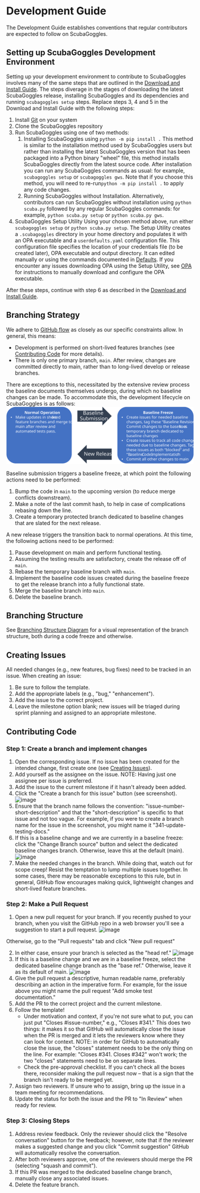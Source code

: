 # Development Guide

The Development Guide establishes conventions that regular contributors are expected to follow on ScubaGoggles.

## Setting up ScubaGoggles Development Environment

Setting up your development environment to contribute to ScubaGoggles involves many of the same steps that are outlined in the [Download and Install Guide](../installation/DownloadAndInstall.md). The steps diverage in the stages of downloading the latest ScubaGoggles release, installing ScubaGoggles and its dependencies and running `scubagoggles setup` steps. Replace steps 3, 4 and 5 in the Download and Install Guide with the following steps:

1. Install [Git](https://git-scm.com/downloads) on your system
2. Clone the ScubaGoggles repository
3. Run ScubaGoggles using one of two methods:
   1. Installing ScubaGoggles using `python -m pip install .`
      This method is similar to the installation method used by ScubaGoggles users but rather than installing the latest ScubaGoggles version that has been packaged into a Python binary "wheel" file, this method installs ScubaGoggles directly from the latest source code. After installation you can run any ScubaGoggles commands as usual: for example, `scubagoggles setup` or `scubagoggles gws`. Note that if you choose this method, you will need to re-run`python -m pip install .` to apply any code changes.
   2. Running ScubaGoggles without Installation.
      Alternatively, contributors can run ScubaGoggles without installation using `python scuba.py` followed by any regular ScubaGoggles commands: for example, `python scuba.py setup` or `python scuba.py gws`.
4. ScubaGoggles Setup Utility
   Using your chosen method above, run either `scubagoggles setup` or `python scuba.py setup`. The Setup Utility creates a `.scubagoggles` directory in your home directory and populates it with an OPA executable and a `userdefaults.yaml` configuration file. This configuration file specifies the location of your credentials file (to be created later), OPA executable and output directory. It can edited manually or using the commands documented in [Defaults](../installation/Defaults.md). If you encounter any issues downloading OPA using the Setup Utility, see [OPA](../installation/OPA.md) for instructions to manually download and configure the OPA executable.

After these steps, continue with step 6 as described in the [Download and Install Guide](../installation/DownloadAndInstall.md).

## Branching Strategy

We adhere to [GitHub flow](https://docs.github.com/en/get-started/using-github/github-flow) as closely as our specific constraints allow. In general, this means:

- Development is performed on short-lived features branches (see [Contributing Code](#contributing-code) for more details).
- There is only one primary branch, `main`. After review, changes are committed directly to main, rather than to long-lived develop or release branches.

There are exceptions to this, necessitated by the extensive review process the baseline documents themselves undergo, during which no baseline changes can be made.
To accommodate this, the development lifecycle on ScubaGoggles is as follows:
![image](images/scubagoggles_lifecycle.svg)

Baseline submission triggers a baseline freeze, at which point the following actions need to be performed:

1. Bump the code in `main` to the upcoming version (to reduce merge conflicts downstream).
2. Make a note of the last commit hash, to help in case of complications rebasing down the line.
3. Create a temporary protected branch dedicated to baseline changes that are slated for the next release.

A new release triggers the transition back to normal operations. At this time, the following actions need to be performed:

1. Pause development on main and perform functional testing.
2. Assuming the testing results are satisfactory, create the release off of `main`.
3. Rebase the temporary baseline branch with `main`.
4. Implement the baseline code issues created during the baseline freeze to get the release branch into a fully functional state.
5. Merge the baseline branch into `main`.
6. Delete the baseline branch.

## Branching Structure

See [Branching Structure Diagram](BRANCHINGSTRUCTURE.md) for a visual representation of the branch structure, both during a code freeze and otherwise.

## Creating Issues

All needed changes (e.g., new features, bug fixes) need to be tracked in an issue. When creating an issue:

1. Be sure to follow the template.
2. Add the appropriate labels (e.g., "bug," "enhancement").
3. Add the issue to the correct project.
4. Leave the milestone option blank; new issues will be triaged during sprint planning and assigned to an appropriate milestone.

## Contributing Code

### Step 1: Create a branch and implement changes

1. Open the corresponding issue. If no issue has been created for the intended change, first create one (see [Creating Issues](#creating-issues)).
2. Add yourself as the assignee on the issue. NOTE: Having just one assignee per issue is preferred.
3. Add the issue to the current milestone if it hasn't already been added.
4. Click the "Create a branch for this issue" button (see screenshot).
   ![image](https://github.com/user-attachments/assets/4dbaf33b-ff53-48b3-aa39-74c97094dfbc)
5. Ensure that the branch name follows the convention: "issue-number-short-description" and that the "short-description" is specific to that issue and not too vague.
   For example, if you were to create a branch name for the issue in the screenshot, you might name it "341-update-testing-docs."
6. If this is a baseline change and we are currently in a baseline freeze: click the "Change Branch source" button and select the dedicated baseline changes branch.
   Otherwise, leave this at the default (main).
   ![image](https://github.com/user-attachments/assets/e3cafc21-9400-44f5-b7ab-2a21e63772c1)
7. Make the needed changes in the branch. While doing that, watch out for scope creep! Resist the temptation to lump multiple issues together.
   In some cases, there may be reasonable exceptions to this rule, but in general, GitHub flow encourages making quick, lightweight changes and short-lived feature branches.

### Step 2: Make a Pull Request

1. Open a new pull request for your branch. If you recently pushed to your branch, when you visit the GitHub repo in a web browser you'll see a suggestion to start a pull request.
   ![image](https://github.com/user-attachments/assets/e6de2e67-6fd6-4d30-8c5b-790151ea906b)

Otherwise, go to the "Pull requests" tab and click "New pull request"

2. In either case, ensure your branch is selected as the "head ref."
   ![image](https://github.com/user-attachments/assets/8b3c2e73-6b64-49bf-a993-797f4d975da3)
3. If this is a baseline change and we are in a baseline freeze, select the dedicated baseline change branch as the "base ref." Otherwise, leave it as its default of main.
   ![image](https://github.com/user-attachments/assets/0779cdbb-b888-463a-9cc8-35a16a1735ee)
4. Give the pull request a descriptive, human readable name, preferably describing an action in the imperative form.
   For example, for the issue above you might name the pull request "Add smoke test documentation."
5. Add the PR to the correct project and the current milestone.
6. Follow the template!
   - Under motivation and context, if you're not sure what to put, you can just put "Closes #issue-number," e.g., "Closes #341."
     This does two things: it makes it so that GitHub will automatically close the issue when the PR is merged and it lets the reviewers know where they can look for context.
     NOTE: in order for GitHub to automatically close the issue, the "closes" statement needs to be the only thing on the line. For example: "Closes #341. Closes #342" won't work;
     the two "closes" statements need to be on separate lines.
   - Check the pre-approval checklist. If you can't check all the boxes there, reconsider making the pull request now – that is a sign that the branch isn't ready to be merged yet.
7. Assign two reviewers. If unsure who to assign, bring up the issue in a team meeting for recommendations.
8. Update the status for both the issue and the PR to "In Review" when ready for review.

### Step 3: Closing Steps

1. Address review feedback. Only the reviewer should click the "Resolve conversation" button for the feedback; however, note that if the reviewer makes a suggested change and you click "Commit suggestion" GitHub will automatically resolve the conversation.
2. After both reviewers approve, one of the reviewers should merge the PR (selecting "squash and commit").
3. If this PR was merged to the dedicated baseline change branch, manually close any associated issues.
4. Delete the feature branch.
